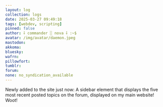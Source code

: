 ```yaml
---
layout: log
collection: logs
date: 2025-03-27 09:49:18
tags: [webdev, scripting]
pinned: false
author: ⸸ commander ░ nova ⸸ :~$
avatar: /img/avatar/daemon.jpeg
mastodon: 
akkoma: 
bluesky: 
wafrn: 
pillowfort: 
tumblr: 
forum:
none: no_syndication_available 
---
```

Newly added to the site just now: A sidebar element that displays the five most recent posted topics on the forum, displayed on my main website! Woot!

